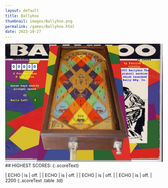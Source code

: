 ```yaml
---
layout: default
title: Ballyhoo
thumbnail: images/Ballyhoo.png
permalink: /games/Ballyhoo.html
date: 2023-10-27
---
```


<img src="../images/Ballyhoo.png" class="gameThumbnail img-fluid mx-auto align-middle">
## HIGHEST SCORES:
{:.scoreText}

| ECHO | is | off. | 
| ECHO | is | off. | 
| ECHO | is | off. | 
| ECHO | is | off. | 
2200 
{:.scoreText .table .td}
